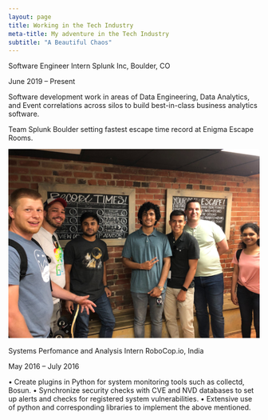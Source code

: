 ```yaml
---
layout: page
title: Working in the Tech Industry
meta-title: My adventure in the Tech Industry
subtitle: "A Beautiful Chaos"
---
```



Software Engineer Intern
Splunk Inc, Boulder, CO

June 2019 – Present

Software development work in areas of Data Engineering, Data Analytics, and Event correlations across silos to build best-in-class business analytics software.

Team Splunk Boulder setting fastest escape time record at Enigma Escape Rooms.

![Team Splunk @ Enigma Escape Room](img/shotinos.jpg)

Systems Perfomance and Analysis Intern
RoboCop.io, India

May 2016 – July 2016

• Create plugins in Python for system monitoring tools such as collectd, Bosun.
• Synchronize security checks with CVE and NVD databases to set up alerts and checks for registered system vulnerabilities.
• Extensive use of python and corresponding libraries to implement the above mentioned.

